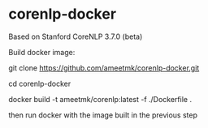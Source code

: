 # corenlp-docker

Based on Stanford CoreNLP 3.7.0 (beta)

Build docker image:

git clone https://github.com/ameetmk/corenlp-docker.git

cd corenlp-docker

docker build -t ameetmk/corenlp:latest -f ./Dockerfile .

then run docker with the image built in the previous step

